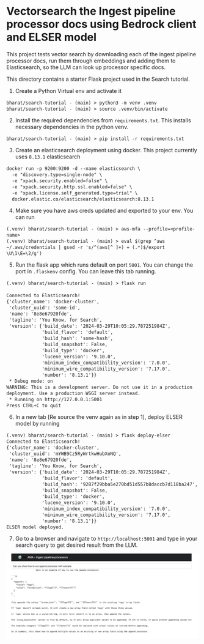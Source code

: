 # Vectorsearch the Ingest pipeline processor docs using Bedrock client and ELSER model

This project tests vector search by downloading each of the ingest pipeline processor docs, run them through embeddings and adding them to Elasticsearch, so the LLM can look up processor specific docs.

This directory contains a starter Flask project used in the Search tutorial.

1. Create a Python Virtual env and activate it

```code
bharat/search-tutorial - (main) > python3 -m venv .venv
bharat/search-tutorial - (main) > source .venv/bin/activate
```

2. Install the required dependencies from `requirements.txt`. This installs necessary dependencies in the python venv.

```code
bharat/search-tutorial - (main) > pip install -r requirements.txt
```

3. Create an elasticsearch deployment using docker. This project currently uses `8.13.1` elasticsearch

```command
docker run -p 9200:9200 -d --name elasticsearch \
  -e "discovery.type=single-node" \
  -e "xpack.security.enabled=false" \
  -e "xpack.security.http.ssl.enabled=false" \
  -e "xpack.license.self_generated.type=trial" \
  docker.elastic.co/elasticsearch/elasticsearch:8.13.1

```

4. Make sure you have aws creds updated and exported to your env. You can run

```code
(.venv) bharat/search-tutorial - (main) > aws-mfa --profile=<profile-name>
(.venv) bharat/search-tutorial - (main) > eval $(grep ^aws ~/.aws/credentials | gsed -r 's/^(aws[^ ]+) = (.*)$/export \U\1\E=\2/g')

```

5. Run the flask app which runs default on port `5001`. You can change the port in `.flaskenv` config.
You can leave this tab running.

```code
(.venv) bharat/search-tutorial - (main) > flask run

Connected to Elasticsearch!
{'cluster_name': 'docker-cluster',
 'cluster_uuid': 'some-id',
 'name': '8e8e67920fde',
 'tagline': 'You Know, for Search',
 'version': {'build_date': '2024-03-29T10:05:29.787251984Z',
             'build_flavor': 'default',
             'build_hash': 'some-hash',
             'build_snapshot': False,
             'build_type': 'docker',
             'lucene_version': '9.10.0',
             'minimum_index_compatibility_version': '7.0.0',
             'minimum_wire_compatibility_version': '7.17.0',
             'number': '8.13.1'}}
 * Debug mode: on
WARNING: This is a development server. Do not use it in a production deployment. Use a production WSGI server instead.
 * Running on http://127.0.0.1:5001
Press CTRL+C to quit

```

6. In a new tab [Re source the venv again as in step 1], deploy ELSER model by running

```
(.venv) bharat/search-tutorial - (main) > flask deploy-elser
Connected to Elasticsearch!
{'cluster_name': 'docker-cluster',
 'cluster_uuid': 'mYWB9Cz5RyWrtkwHubXoNQ',
 'name': '8e8e67920fde',
 'tagline': 'You Know, for Search',
 'version': {'build_date': '2024-03-29T10:05:29.787251984Z',
             'build_flavor': 'default',
             'build_hash': '9287f29bba5e270bd51d557b8daccb7d118ba247',
             'build_snapshot': False,
             'build_type': 'docker',
             'lucene_version': '9.10.0',
             'minimum_index_compatibility_version': '7.0.0',
             'minimum_wire_compatibility_version': '7.17.0',
             'number': '8.13.1'}}
ELSER model deployed.
```

7. Go to a browser and navigate to `http://localhost:5001` and type in your search query to get desired result from the LLM.

![image info](./static/ui-screenshot.png)
